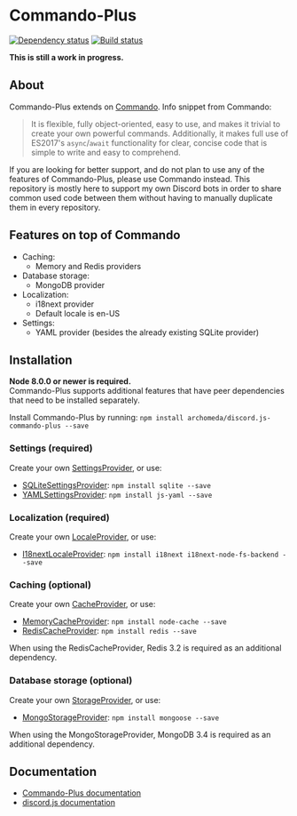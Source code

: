 # Commando-Plus
[![Dependency status](https://david-dm.org/Archomeda/discord.js-commando-plus.svg)](https://david-dm.org/Archomeda/discord.js-commando-plus)
[![Build status](https://travis-ci.org/Archomeda/discord.js-commando-plus.svg)](https://travis-ci.org/Archomeda/discord.js-commando-plus)

**This is still a work in progress.**

## About
Commando-Plus extends on [Commando](https://github.com/Gawdl3y/discord.js-commando). Info snippet from Commando:
> It is flexible, fully object-oriented, easy to use, and makes it trivial to create your own powerful commands.
Additionally, it makes full use of ES2017's `async`/`await` functionality for clear, concise code that is simple to write and easy to comprehend.

If you are looking for better support, and do not plan to use any of the features of Commando-Plus, please use Commando instead.
This repository is mostly here to support my own Discord bots in order to share common used code between them without having to manually duplicate them in every repository.

## Features on top of Commando
- Caching:
  - Memory and Redis providers
- Database storage:
  - MongoDB provider
- Localization:
  - i18next provider
  - Default locale is en-US
- Settings:
  - YAML provider (besides the already existing SQLite provider)

## Installation
**Node 8.0.0 or newer is required.**  
Commando-Plus supports additional features that have peer dependencies that need to be installed separately.

Install Commando-Plus by running: `npm install archomeda/discord.js-commando-plus --save`

### Settings (required)
Create your own [SettingsProvider](https://archomeda.github.io/discord.js-commando-plus/#/docs/commando-plus/master/class/SettingsProvider),
or use:
 - [SQLiteSettingsProvider](https://archomeda.github.io/discord.js-commando-plus/#/docs/commando-plus/master/class/SQLiteSettingsProvider): `npm install sqlite --save`
 - [YAMLSettingsProvider](https://archomeda.github.io/discord.js-commando-plus/#/docs/commando-plus/master/class/YAMLSettingsProvider): `npm install js-yaml --save`

### Localization (required)
Create your own [LocaleProvider](https://archomeda.github.io/discord.js-commando-plus/#/docs/commando-plus/master/class/LocaleProvider),
or use:
 - [I18nextLocaleProvider](https://archomeda.github.io/discord.js-commando-plus/#/docs/commando-plus/master/class/I18nextLocaleProvider): `npm install i18next i18next-node-fs-backend --save`

### Caching (optional)
Create your own [CacheProvider](https://archomeda.github.io/discord.js-commando-plus/#/docs/commando-plus/master/class/CacheProvider),
or use:
 - [MemoryCacheProvider](https://archomeda.github.io/discord.js-commando-plus/#/docs/commando-plus/master/class/MemoryCacheProvider): `npm install node-cache --save`
 - [RedisCacheProvider](https://archomeda.github.io/discord.js-commando-plus/#/docs/commando-plus/master/class/RedisCacheProvider): `npm install redis --save`

When using the RedisCacheProvider, Redis 3.2 is required as an additional dependency.

### Database storage (optional)
Create your own [StorageProvider](https://archomeda.github.io/discord.js-commando-plus/#/docs/commando-plus/master/class/StorageProvider),
or use:
 - [MongoStorageProvider](https://archomeda.github.io/discord.js-commando-plus/#/docs/commando-plus/master/class/MongoStorageProvider): `npm install mongoose --save`

When using the MongoStorageProvider, MongoDB 3.4 is required as an additional dependency.

## Documentation
- [Commando-Plus documentation](https://archomeda.github.io/discord.js-commando-plus)
- [discord.js documentation](https://discord.js.org/#/docs)
